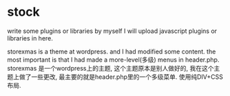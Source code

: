 # stock
write some plugins or libraries by myself
I will upload javascript plugins or libraries in here.

storexmas is a theme at wordpress. and I had modified some content. the most important is that I had made a more-level(多级) menus in header.php.
storexmas 是一个wordpress上的主题, 这个主题原本是别人做好的, 我在这个主题上做了一些更改, 最主要的就是header.php里的一个多级菜单. 使用纯DIV+CSS布局.
